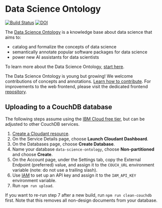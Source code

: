 # Data Science Ontology

[![Build Status](https://github.com/IBM/datascienceontology/workflows/Build%2C%20validate%2C%20and%20publish%20if%20on%20master/badge.svg)](https://github.com/IBM/datascienceontology/actions?query=workflow%3A%22Build%2C+validate%2C+and+publish+if+on+master%22) [![DOI](https://zenodo.org/badge/DOI/10.5281/zenodo.1401676.svg)](https://doi.org/10.5281/zenodo.1401676)

The [Data Science Ontology](https://www.datascienceontology.org/) is a knowledge
base about data science that aims to:

- catalog and formalize the concepts of data science
- semantically annotate popular software packages for data science
- power new AI assistants for data scientists

To learn more about the Data Science Ontology,
[start here](https://www.datascienceontology.org/help).

The Data Science Ontology is young but growing! We welcome contributions of 
concepts and annotations.
[Learn how to contribute](https://www.datascienceontology.org/help/contribute).
For improvements to the web frontend, please visit the dedicated frontend
[repository](https://github.com/IBM/datascienceontology-frontend).

## Uploading to a CouchDB database

The following steps assume using the [IBM Cloud free tier], but can be adjusted
to other CouchDB services.

1. [Create a Cloudant resource](https://cloud.ibm.com/catalog/services/cloudant).
2. On the Service Details page, choose **Launch Cloudant Dashboard**.
3. On the Databases page, choose **Create Database**.
4. Name your database `data-science-ontology`, choose **Non-partitioned** and
   choose **Create**.
5. On the Account page, under the Settings tab, copy the External Endpoint
   (preferred) value, and assign it to the `COUCH_URL` environment variable
   (note: do not use a trailing slash).
6. Use [IAM] to set up an API key and assign it to the `IAM_API_KEY` environment
   variable.
7. Run `npm run upload`.

If you want to re-run step 7 after a new build, run `npm run clean-couchdb`
first. Note that this removes all non-design documents from your database.

[IBM Cloud free tier]: https://www.ibm.com/cloud/free/
[IAM]: https://cloud.ibm.com/iam/overview
